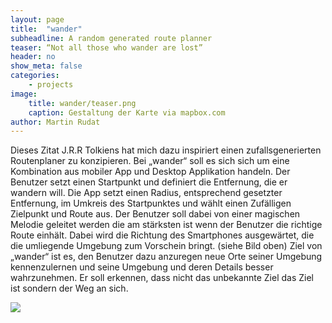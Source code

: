 ```yaml
---
layout: page
title:  "wander"
subheadline: A random generated route planner
teaser: “Not all those who wander are lost”
header: no
show_meta: false
categories:
    - projects
image:
    title: wander/teaser.png
    caption: Gestaltung der Karte via mapbox.com
author: Martin Rudat
---
```




Dieses Zitat J.R.R Tolkiens hat mich dazu
inspiriert einen zufallsgenerierten Routenplaner zu konzipieren. Bei „wander“ soll es sich sich um eine Kombination aus mobiler App und Desktop Applikation handeln. Der Benutzer setzt einen Startpunkt und definiert die Entfernung, die er wandern will. Die App setzt einen Radius, entsprechend gesetzter Entfernung,  im Umkreis des Startpunktes und wählt einen Zufälligen Zielpunkt und Route aus. Der Benutzer soll dabei von einer magischen Melodie geleitet werden die am stärksten ist wenn der Benutzer die richtige Route einhält. Dabei wird die Richtung des Smartphones ausgewärtet, die die umliegende Umgebung zum Vorschein bringt.
(siehe Bild oben)
Ziel von „wander“ ist es, den Benutzer dazu anzuregen neue Orte seiner Umgebung kennenzulernen und seine Umgebung und deren Details besser wahrzunehmen. Er soll erkennen, dass nicht das unbekannte Ziel das Ziel ist sondern der Weg an sich.



![](wander/wander_routes.png)

